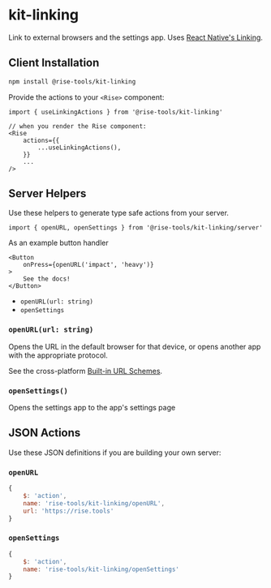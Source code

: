 # kit-linking

Link to external browsers and the settings app. Uses [React Native's Linking](https://reactnative.dev/docs/linking).

## Client Installation

```sh
npm install @rise-tools/kit-linking
```

Provide the actions to your `<Rise>` component:

```tsx
import { useLinkingActions } from '@rise-tools/kit-linking'

// when you render the Rise component:
<Rise
    actions={{
        ...useLinkingActions(),
    }}
    ...
/>
```

## Server Helpers

Use these helpers to generate type safe actions from your server.

`import { openURL, openSettings } from '@rise-tools/kit-linking/server'`

As an example button handler

```tsx
<Button
    onPress={openURL('impact', 'heavy')}
>
    See the docs!
</Button>
```

- `openURL(url: string)`
- `openSettings`

### `openURL(url: string)`

Opens the URL in the default browser for that device, or opens another app with the appropriate protocol.

See the cross-platform [Built-in URL Schemes](https://reactnative.dev/docs/linking#built-in-url-schemes).

### `openSettings()`

Opens the settings app to the app's settings page

## JSON Actions

Use these JSON definitions if you are building your own server:

### `openURL`

```js
{
    $: 'action',
    name: 'rise-tools/kit-linking/openURL',
    url: 'https://rise.tools'
}
```

### `openSettings`

```js
{
    $: 'action',
    name: 'rise-tools/kit-linking/openSettings'
}
```

